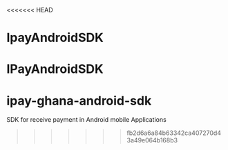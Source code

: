 <<<<<<< HEAD
# IpayAndroidSDK
IPayAndroidSDK
=======
# ipay-ghana-android-sdk
SDK for receive payment in Android mobile Applications
>>>>>>> fb2d6a6a84b63342ca407270d43a49e064b168b3
